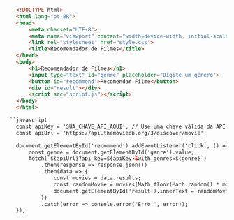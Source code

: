 
```html
   <!DOCTYPE html>
   <html lang="pt-BR">
   <head>
       <meta charset="UTF-8">
       <meta name="viewport" content="width=device-width, initial-scale=1.0">
       <link rel="stylesheet" href="style.css">
       <title>Recomendador de Filmes</title>
   </head>
   <body>
       <h1>Recomendador de Filmes</h1>
       <input type="text" id="genre" placeholder="Digite um gênero">
       <button id="recommend">Recomendar Filme</button>
       <div id="result"></div>
       <script src="script.js"></script>
   </body>
   </html>

```javascript
   const apiKey = 'SUA_CHAVE_API_AQUI'; // Use uma chave válida da API
   const apiUrl = 'https://api.themoviedb.org/3/discover/movie';

   document.getElementById('recommend').addEventListener('click', () => {
       const genre = document.getElementById('genre').value;
       fetch(`${apiUrl}?api_key=${apiKey}&with_genres=${genre}`)
           .then(response => response.json())
           .then(data => {
               const movies = data.results;
               const randomMovie = movies[Math.floor(Math.random() * movies.length)];
               document.getElementById('result').innerText = randomMovie.title;
           })
           .catch(error => console.error('Erro:', error));
   });
   ```
